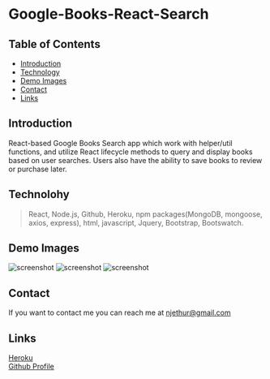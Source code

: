 # Google-Books-React-Search

## Table of Contents
* [Introduction](#introduction) 
* [Technology](#technology)
* [Demo Images](#demo-images)
* [Contact](#contact)
* [Links](#links)

## Introduction
React-based Google Books Search app which work with helper/util functions, and utilize React lifecycle methods to query and display books based on user searches. Users also have the ability to save books to review or purchase later.

## Technolohy
> React, Node.js, Github, Heroku, npm packages(MongoDB, mongoose, axios, express), html, javascript, Jquery, Bootstrap, Bootswatch.

## Demo Images

![screenshot](/image.png) 
![screenshot](/image1.png) 
![screenshot](/image2.png) 


## Contact
If you want to contact me you can reach me at njethur@gmail.com

## Links
[Heroku](https://fierce-caverns-78645.herokuapp.com/)  
[Github Profile](https://github.com/nguenang7)
